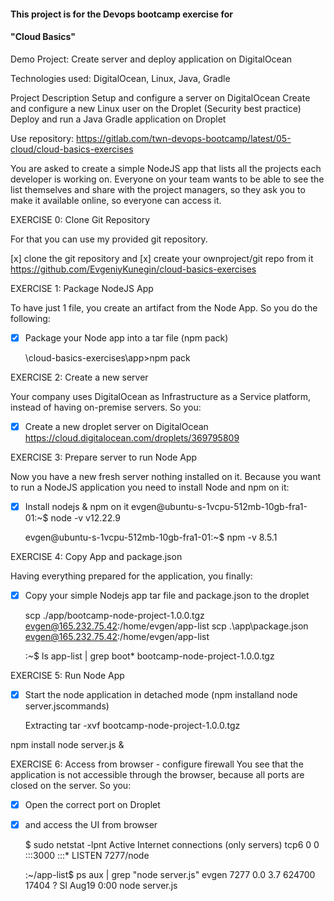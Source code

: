 #### This project is for the Devops bootcamp exercise for

#### "Cloud Basics"


Demo Project:
	Create server and deploy application on DigitalOcean

Technologies used:
	DigitalOcean, Linux, Java, Gradle

Project Description 
	Setup and configure a server on DigitalOcean
	Create and configure a new Linux user on the Droplet
	(Security best practice)
	Deploy and run a Java Gradle application on Droplet


Use repository: https://gitlab.com/twn-devops-bootcamp/latest/05-cloud/cloud-basics-exercises

You are asked to create a simple NodeJS app that lists all the projects each developer is working on. Everyone on your team wants to be able to see the list themselves and share with the project managers, so they ask you to make it available online, so everyone can access it.


EXERCISE 0: Clone Git Repository

For that you can use my provided git repository.

 [x] clone the git repository and
 [x] create your ownproject/git repo from it
	https://github.com/EvgeniyKunegin/cloud-basics-exercises

EXERCISE 1: Package NodeJS App

To have just 1 file, you create an artifact from the Node App. So you do the following:

- [x]  Package your Node app into a tar file (npm pack)

	\cloud-basics-exercises\app>npm pack


EXERCISE 2: Create a new server

Your company uses DigitalOcean as Infrastructure as a Service platform, instead of having on-premise servers. So you:
- [x] Create a new droplet server on DigitalOcean
  https://cloud.digitalocean.com/droplets/369795809    

EXERCISE 3: Prepare server to run Node App

Now you have a new fresh server nothing installed on it. Because you want to run a NodeJS application you need to install Node and npm on it:

- [x] Install nodejs & npm on it
	evgen@ubuntu-s-1vcpu-512mb-10gb-fra1-01:~$ node -v
	v12.22.9
	
	evgen@ubuntu-s-1vcpu-512mb-10gb-fra1-01:~$ npm -v
	8.5.1
      

EXERCISE 4: Copy App and package.json

Having everything prepared for the application, you finally:

- [x] Copy your simple Nodejs app tar file and package.json to the droplet

	scp ./app/bootcamp-node-project-1.0.0.tgz evgen@165.232.75.42:/home/evgen/app-list
	scp .\app\package.json evgen@165.232.75.42:/home/evgen/app-list

	:~$ ls app-list | grep boot*
	bootcamp-node-project-1.0.0.tgz


EXERCISE 5: Run Node App

- [x] Start the node application in detached mode (npm installand node server.jscommands)

	Extracting
	tar -xvf bootcamp-node-project-1.0.0.tgz

npm install 
node server.js &


EXERCISE 6: Access from browser - configure firewall
You see that the application is not accessible through the browser, because all ports are closed on the server. So you:

- [x] Open the correct port on Droplet
- [x] and access the UI from browser

	$ sudo netstat -lpnt
	Active Internet connections (only servers)
	tcp6       0      0 :::3000                 :::*                    LISTEN      7277/node
	
	:~/app-list$ ps aux | grep "node server.js"
	evgen       7277  0.0  3.7 624700 17404 ?        Sl   Aug19   0:00 node server.js